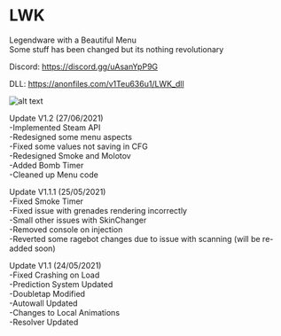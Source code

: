 # LWK
 Legendware with a Beautiful Menu\
 Some stuff has been changed but its nothing revolutionary

Discord: https://discord.gg/uAsanYpP9G

DLL: https://anonfiles.com/v1Teu636u1/LWK_dll

![alt text](https://i.imgur.com/JK0lL5R.gif)

Update V1.2 (27/06/2021)\
-Implemented Steam API\
-Redesigned some menu aspects\
-Fixed some values not saving in CFG\
-Redesigned Smoke and Molotov\
-Added Bomb Timer\
-Cleaned up Menu code

Update V1.1.1 (25/05/2021)\
-Fixed Smoke Timer\
-Fixed issue with grenades rendering incorrectly\
-Small other issues with SkinChanger\
-Removed console on injection\
-Reverted some ragebot changes due to issue with scanning (will be re-added soon)

Update V1.1 (24/05/2021)\
-Fixed Crashing on Load\
-Prediction System Updated\
-Doubletap Modified\
-Autowall Updated\
-Changes to Local Animations\
-Resolver Updated
